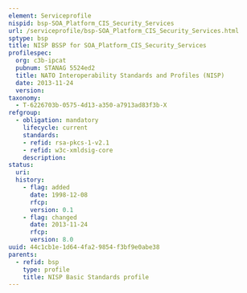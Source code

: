 ```yaml
---
element: Serviceprofile
nispid: bsp-SOA_Platform_CIS_Security_Services
url: /serviceprofile/bsp-SOA_Platform_CIS_Security_Services.html
sptype: bsp
title: NISP BSSP for SOA_Platform_CIS_Security_Services
profilespec:
  org: c3b-ipcat
  pubnum: STANAG 5524ed2
  title: NATO Interoperability Standards and Profiles (NISP)
  date: 2013-11-24
  version: 
taxonomy:
  - T-6226703b-0575-4d13-a350-a7913ad83f3b-X
refgroup:
  - obligation: mandatory
    lifecycle: current
    standards: 
    - refid: rsa-pkcs-1-v2.1
    - refid: w3c-xmldsig-core
    description: 
status:
  uri: 
  history: 
    - flag: added
      date: 1998-12-08
      rfcp: 
      version: 0.1
    - flag: changed
      date: 2013-11-24
      rfcp: 
      version: 8.0
uuid: 44c1cb1e-1d64-4fa2-9854-f3bf9e0abe38
parents:
  - refid: bsp
    type: profile
    title: NISP Basic Standards profile
---
```

